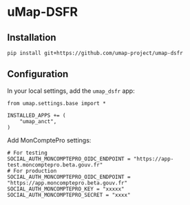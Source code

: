 # uMap-DSFR

## Installation

    pip install git+https://github.com/umap-project/umap-dsfr


## Configuration

In your local settings, add the `umap_dsfr` app:

    from umap.settings.base import *

    INSTALLED_APPS += (
        "umap_anct",
    )


Add MonComptePro settings:

    # For testing
    SOCIAL_AUTH_MONCOMPTEPRO_OIDC_ENDPOINT = "https://app-test.moncomptepro.beta.gouv.fr"
    # For production
    SOCIAL_AUTH_MONCOMPTEPRO_OIDC_ENDPOINT = "https://app.moncomptepro.beta.gouv.fr"
    SOCIAL_AUTH_MONCOMPTEPRO_KEY = "xxxxx"
    SOCIAL_AUTH_MONCOMPTEPRO_SECRET = "xxxx"
